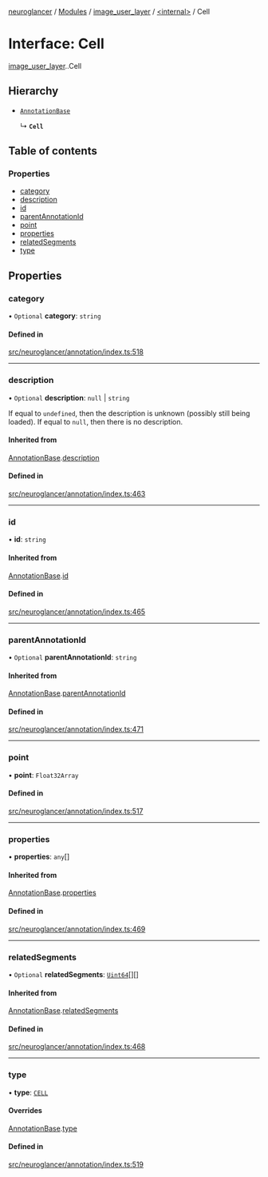 [neuroglancer](../README.md) / [Modules](../modules.md) / [image\_user\_layer](../modules/image_user_layer.md) / [<internal\>](../modules/image_user_layer._internal_.md) / Cell

# Interface: Cell

[image_user_layer](../modules/image_user_layer.md).[<internal>](../modules/image_user_layer._internal_.md).Cell

## Hierarchy

- [`AnnotationBase`](image_user_layer._internal_.AnnotationBase.md)

  ↳ **`Cell`**

## Table of contents

### Properties

- [category](image_user_layer._internal_.Cell.md#category)
- [description](image_user_layer._internal_.Cell.md#description)
- [id](image_user_layer._internal_.Cell.md#id)
- [parentAnnotationId](image_user_layer._internal_.Cell.md#parentannotationid)
- [point](image_user_layer._internal_.Cell.md#point)
- [properties](image_user_layer._internal_.Cell.md#properties)
- [relatedSegments](image_user_layer._internal_.Cell.md#relatedsegments)
- [type](image_user_layer._internal_.Cell.md#type)

## Properties

### category

• `Optional` **category**: `string`

#### Defined in

[src/neuroglancer/annotation/index.ts:518](https://github.com/ActiveBrainAtlas2/neuroglancer/blob/540617bc/src/neuroglancer/annotation/index.ts#L518)

___

### description

• `Optional` **description**: ``null`` \| `string`

If equal to `undefined`, then the description is unknown (possibly still being loaded).  If
equal to `null`, then there is no description.

#### Inherited from

[AnnotationBase](image_user_layer._internal_.AnnotationBase.md).[description](image_user_layer._internal_.AnnotationBase.md#description)

#### Defined in

[src/neuroglancer/annotation/index.ts:463](https://github.com/ActiveBrainAtlas2/neuroglancer/blob/540617bc/src/neuroglancer/annotation/index.ts#L463)

___

### id

• **id**: `string`

#### Inherited from

[AnnotationBase](image_user_layer._internal_.AnnotationBase.md).[id](image_user_layer._internal_.AnnotationBase.md#id)

#### Defined in

[src/neuroglancer/annotation/index.ts:465](https://github.com/ActiveBrainAtlas2/neuroglancer/blob/540617bc/src/neuroglancer/annotation/index.ts#L465)

___

### parentAnnotationId

• `Optional` **parentAnnotationId**: `string`

#### Inherited from

[AnnotationBase](image_user_layer._internal_.AnnotationBase.md).[parentAnnotationId](image_user_layer._internal_.AnnotationBase.md#parentannotationid)

#### Defined in

[src/neuroglancer/annotation/index.ts:471](https://github.com/ActiveBrainAtlas2/neuroglancer/blob/540617bc/src/neuroglancer/annotation/index.ts#L471)

___

### point

• **point**: `Float32Array`

#### Defined in

[src/neuroglancer/annotation/index.ts:517](https://github.com/ActiveBrainAtlas2/neuroglancer/blob/540617bc/src/neuroglancer/annotation/index.ts#L517)

___

### properties

• **properties**: `any`[]

#### Inherited from

[AnnotationBase](image_user_layer._internal_.AnnotationBase.md).[properties](image_user_layer._internal_.AnnotationBase.md#properties)

#### Defined in

[src/neuroglancer/annotation/index.ts:469](https://github.com/ActiveBrainAtlas2/neuroglancer/blob/540617bc/src/neuroglancer/annotation/index.ts#L469)

___

### relatedSegments

• `Optional` **relatedSegments**: [`Uint64`](../classes/data_panel_layout._internal_.Uint64.md)[][]

#### Inherited from

[AnnotationBase](image_user_layer._internal_.AnnotationBase.md).[relatedSegments](image_user_layer._internal_.AnnotationBase.md#relatedsegments)

#### Defined in

[src/neuroglancer/annotation/index.ts:468](https://github.com/ActiveBrainAtlas2/neuroglancer/blob/540617bc/src/neuroglancer/annotation/index.ts#L468)

___

### type

• **type**: [`CELL`](../enums/image_user_layer._internal_.AnnotationType.md#cell)

#### Overrides

[AnnotationBase](image_user_layer._internal_.AnnotationBase.md).[type](image_user_layer._internal_.AnnotationBase.md#type)

#### Defined in

[src/neuroglancer/annotation/index.ts:519](https://github.com/ActiveBrainAtlas2/neuroglancer/blob/540617bc/src/neuroglancer/annotation/index.ts#L519)
